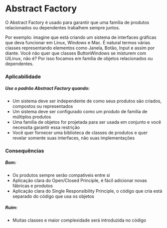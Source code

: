 # Abstract Factory

O Abstract Factory é usado para garantir que uma família de produtos relacionados ou dependentes trabalhem sempre juntos.

Por exemplo: imagine que está criando um sistema de interfaces gráficas que deva funcionar em Linux, Windows e Mac. É natural termos várias classes representando elementos como Janela, Botão, Input e assim por diante. Você não quer que classes ButtonWindows se misturem com UILinux, não é? Por isso focamos em família de objetos relacionados ou dependentes.

### Aplicabilidade

##### Use o padrão Abstract Factory quando:

* Um sistema deve ser independente de como seus produtos são criados, compostos ou representados
* Um sistema deve ser configurado como um produto de família de múltiplos produtos
* Uma família de objetos for projetada para ser usada em conjunto e você necessita garantir essa restrição
* Você quer fornecer uma biblioteca de classes de produtos e quer revelar somente suas interfaces, não suas implementações

### Consequências

##### Bom:

* Os produtos sempre serão compatíveis entre si
* Aplicação clara do Open/Closed Principle, é fácil adicionar novas fábricas e produtos
* Aplicação clara do Single Responsibility Principle, o código que cria está separado do código que usa os objetos

##### Ruim:

* Muitas classes e maior complexidade será introduzida no código